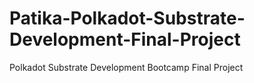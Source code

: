 # Patika-Polkadot-Substrate-Development-Final-Project
Polkadot Substrate Development Bootcamp Final Project

